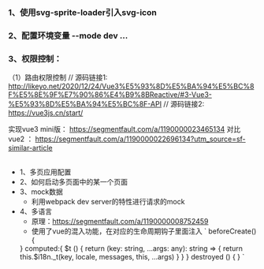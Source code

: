 ### 1、使用svg-sprite-loader引入svg-icon
### 2、配置环境变量 --mode dev ...
### 3、权限控制：
  （1）路由权限控制
  // 源码链接1: http://likeyo.net/2020/12/24/Vue3%E5%93%8D%E5%BA%94%E5%BC%8F%E5%8E%9F%E7%90%86%E4%B9%8BReactive/#3-Vue3-%E5%93%8D%E5%BA%94%E5%BC%8F-API
  // 源码链接2: https://vue3js.cn/start/

  实现vue3 mini版： https://segmentfault.com/a/1190000023465134 
  对比vue2 ： https://segmentfault.com/a/1190000022696134?utm_source=sf-similar-article

## #######################
- 1、多页应用配置
- 2、如何启动多页面中的某一个页面
- 3、mock数据
  - 利用webpack dev server的特性进行请求的mock
- 4、多语言
  - 原理：https://segmentfault.com/a/1190000008752459
  - 使用了vue的混入功能，在对应的生命周期钩子里面注入
  `
  beforeCreate() {
   <!-- 挂载this.$i18n = xxx -->
  }
  computed:{
     $t () {
       <!--
       key: 对应的key
       locale: 语言配置
       messages: 语言包
        -->
       return (key: string, ...args: any): string => {
          return this.$i18n._t(key, locale, messages, this, ...args)
        }
     }
  }
  destroyed () {
    <!-- this.$i18n = null 进行销毁 -->
  }
  `